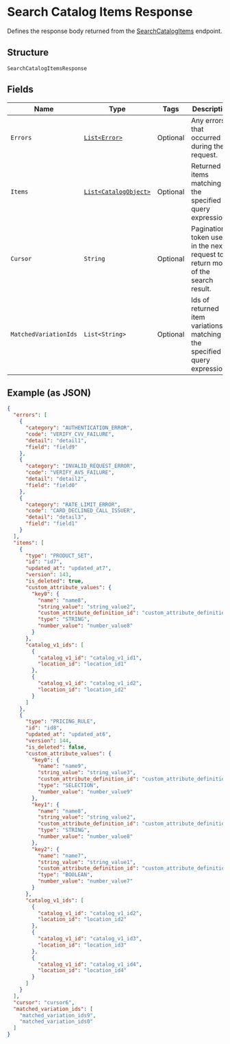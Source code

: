 
# Search Catalog Items Response

Defines the response body returned from the [SearchCatalogItems](../../doc/api/catalog.md#search-catalog-items) endpoint.

## Structure

`SearchCatalogItemsResponse`

## Fields

| Name | Type | Tags | Description | Getter |
|  --- | --- | --- | --- | --- |
| `Errors` | [`List<Error>`](../../doc/models/error.md) | Optional | Any errors that occurred during the request. | List<Error> getErrors() |
| `Items` | [`List<CatalogObject>`](../../doc/models/catalog-object.md) | Optional | Returned items matching the specified query expressions. | List<CatalogObject> getItems() |
| `Cursor` | `String` | Optional | Pagination token used in the next request to return more of the search result. | String getCursor() |
| `MatchedVariationIds` | `List<String>` | Optional | Ids of returned item variations matching the specified query expression. | List<String> getMatchedVariationIds() |

## Example (as JSON)

```json
{
  "errors": [
    {
      "category": "AUTHENTICATION_ERROR",
      "code": "VERIFY_CVV_FAILURE",
      "detail": "detail1",
      "field": "field9"
    },
    {
      "category": "INVALID_REQUEST_ERROR",
      "code": "VERIFY_AVS_FAILURE",
      "detail": "detail2",
      "field": "field0"
    },
    {
      "category": "RATE_LIMIT_ERROR",
      "code": "CARD_DECLINED_CALL_ISSUER",
      "detail": "detail3",
      "field": "field1"
    }
  ],
  "items": [
    {
      "type": "PRODUCT_SET",
      "id": "id7",
      "updated_at": "updated_at7",
      "version": 143,
      "is_deleted": true,
      "custom_attribute_values": {
        "key0": {
          "name": "name8",
          "string_value": "string_value2",
          "custom_attribute_definition_id": "custom_attribute_definition_id4",
          "type": "STRING",
          "number_value": "number_value8"
        }
      },
      "catalog_v1_ids": [
        {
          "catalog_v1_id": "catalog_v1_id1",
          "location_id": "location_id1"
        },
        {
          "catalog_v1_id": "catalog_v1_id2",
          "location_id": "location_id2"
        }
      ]
    },
    {
      "type": "PRICING_RULE",
      "id": "id8",
      "updated_at": "updated_at6",
      "version": 144,
      "is_deleted": false,
      "custom_attribute_values": {
        "key0": {
          "name": "name9",
          "string_value": "string_value3",
          "custom_attribute_definition_id": "custom_attribute_definition_id3",
          "type": "SELECTION",
          "number_value": "number_value9"
        },
        "key1": {
          "name": "name8",
          "string_value": "string_value2",
          "custom_attribute_definition_id": "custom_attribute_definition_id4",
          "type": "STRING",
          "number_value": "number_value8"
        },
        "key2": {
          "name": "name7",
          "string_value": "string_value1",
          "custom_attribute_definition_id": "custom_attribute_definition_id5",
          "type": "BOOLEAN",
          "number_value": "number_value7"
        }
      },
      "catalog_v1_ids": [
        {
          "catalog_v1_id": "catalog_v1_id2",
          "location_id": "location_id2"
        },
        {
          "catalog_v1_id": "catalog_v1_id3",
          "location_id": "location_id3"
        },
        {
          "catalog_v1_id": "catalog_v1_id4",
          "location_id": "location_id4"
        }
      ]
    }
  ],
  "cursor": "cursor6",
  "matched_variation_ids": [
    "matched_variation_ids9",
    "matched_variation_ids0"
  ]
}
```

